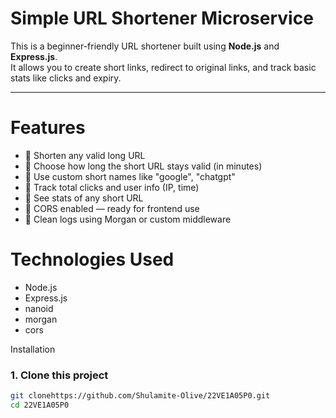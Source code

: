 # Simple URL Shortener Microservice

This is a beginner-friendly URL shortener built using **Node.js** and **Express.js**.  
It allows you to create short links, redirect to original links, and track basic stats like clicks and expiry.

---

# Features

- 🔹 Shorten any valid long URL
- 🔹 Choose how long the short URL stays valid (in minutes)
- 🔹 Use custom short names like "google", "chatgpt"
- 🔹 Track total clicks and user info (IP, time)
- 🔹 See stats of any short URL
- 🔹 CORS enabled — ready for frontend use
- 🔹 Clean logs using Morgan or custom middleware
  

# Technologies Used

- Node.js
- Express.js
- nanoid
- morgan
- cors

Installation

### 1. Clone this project

```bash
git clonehttps://github.com/Shulamite-Olive/22VE1A05P0.git
cd 22VE1A05P0
